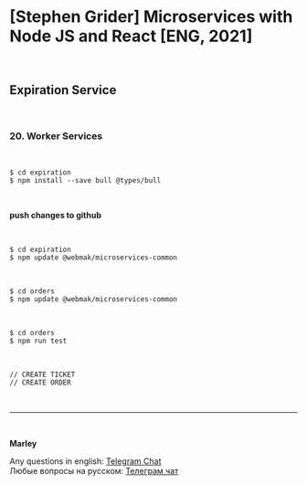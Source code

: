 # [Stephen Grider] Microservices with Node JS and React [ENG, 2021]

<br/>

## Expiration Service

<br/>

### 20. Worker Services

<br/>

    $ cd expiration
    $ npm install --save bull @types/bull

<br/>

**push changes to github**

<br/>

    $ cd expiration
    $ npm update @webmak/microservices-common

<br/>

    $ cd orders
    $ npm update @webmak/microservices-common

<br/>

    $ cd orders
    $ npm run test

<br/>

```
// CREATE TICKET
// CREATE ORDER
```

<br/>

---

<br/>

**Marley**

Any questions in english: <a href="https://jsdev.org/chat/">Telegram Chat</a>  
Любые вопросы на русском: <a href="https://jsdev.ru/chat/">Телеграм чат</a>
